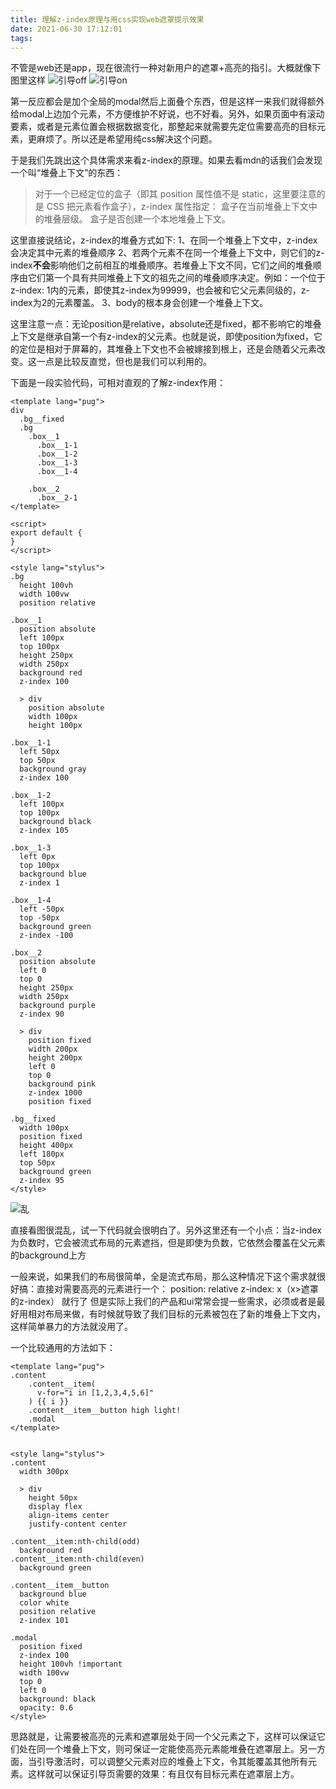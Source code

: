 ```yaml
---
title: 理解z-index原理与用css实现web遮罩提示效果
date: 2021-06-30 17:12:01
tags:
---
```

不管是web还是app，现在很流行一种对新用户的遮罩+高亮的指引。大概就像下图里这样
![引导off](/images/24121227-dde53540471a428a.png)
![引导on](/images/24121227-21d3c847199b40c7.png)

第一反应都会是加个全局的modal然后上面叠个东西，但是这样一来我们就得额外给modal上边加个元素，不方便维护不好说，也不好看。另外，如果页面中有滚动要素，或者是元素位置会根据数据变化，那整起来就需要先定位需要高亮的目标元素，更麻烦了。所以还是希望用纯css解决这个问题。

于是我们先跳出这个具体需求来看z-index的原理。如果去看mdn的话我们会发现一个叫“堆叠上下文”的东西：
> 对于一个已经定位的盒子（即其 position 属性值不是 static，这里要注意的是 CSS 把元素看作盒子），z-index 属性指定：
> 盒子在当前堆叠上下文中的堆叠层级。
> 盒子是否创建一个本地堆叠上下文。

这里直接说结论，z-index的堆叠方式如下:
1、在同一个堆叠上下文中，z-index会决定其中元素的堆叠顺序
2、若两个元素不在同一个堆叠上下文中，则它们的z-index**不会**影响他们之前相互的堆叠顺序。若堆叠上下文不同，它们之间的堆叠顺序由它们第一个具有共同堆叠上下文的祖先之间的堆叠顺序决定。例如：一个位于z-index: 1内的元素，即使其z-index为99999，也会被和它父元素同级的，z-index为2的元素覆盖。
3、body的根本身会创建一个堆叠上下文。

这里注意一点：无论position是relative，absolute还是fixed，都不影响它的堆叠上下文是继承自第一个有z-index的父元素。也就是说，即使position为fixed，它的定位是相对于屏幕的，其堆叠上下文也不会被嫁接到根上，还是会随着父元素改变。这一点是比较反直觉，但也是我们可以利用的。

下面是一段实验代码，可相对直观的了解z-index作用：
```
<template lang="pug">
div
  .bg__fixed
  .bg
    .box__1
      .box__1-1
      .box__1-2
      .box__1-3
      .box__1-4

    .box__2
      .box__2-1
</template>

<script>
export default {
}
</script>

<style lang="stylus">
.bg
  height 100vh
  width 100vw
  position relative

.box__1
  position absolute
  left 100px
  top 100px
  height 250px
  width 250px
  background red
  z-index 100

  > div
    position absolute
    width 100px
    height 100px

.box__1-1
  left 50px
  top 50px
  background gray
  z-index 100

.box__1-2
  left 100px
  top 100px
  background black
  z-index 105

.box__1-3
  left 0px
  top 100px
  background blue
  z-index 1

.box__1-4
  left -50px
  top -50px
  background green
  z-index -100

.box__2
  position absolute
  left 0
  top 0
  height 250px
  width 250px
  background purple
  z-index 90

  > div
    position fixed
    width 200px
    height 200px
    left 0
    top 0
    background pink
    z-index 1000
    position fixed

.bg__fixed
  width 100px
  position fixed
  height 400px
  left 180px
  top 50px
  background green
  z-index 95
</style>
```
![乱](/images/24121227-52687b93ddaa3a92.png)

直接看图很混乱，试一下代码就会很明白了。另外这里还有一个小点：当z-index为负数时，它会被流式布局的元素遮挡，但是即使为负数，它依然会覆盖在父元素的background上方

一般来说，如果我们的布局很简单，全是流式布局，那么这种情况下这个需求就很好搞：直接对需要高亮的元素进行一个：
position: relative
z-index: x（x>遮罩的z-index）
就行了
但是实际上我们的产品和ui常常会提一些需求，必须或者是最好用相对布局来做，有时候就导致了我们目标的元素被包在了新的堆叠上下文内，这样简单暴力的方法就没用了。

一个比较通用的方法如下：
```
<template lang="pug">  
.content
    .content__item(
      v-for="i in [1,2,3,4,5,6]"
    ) {{ i }}
    .content__item__button high light!
    .modal
</template>


<style lang="stylus">
.content
  width 300px

  > div
    height 50px
    display flex
    align-items center
    justify-content center

.content__item:nth-child(odd)
  background red
.content__item:nth-child(even)
  background green

.content__item__button
  background blue
  color white
  position relative
  z-index 101

.modal
  position fixed
  z-index 100
  height 100vh !important
  width 100vw
  top 0
  left 0
  background: black
  opacity: 0.6
</style>
```
思路就是，让需要被高亮的元素和遮罩层处于同一个父元素之下，这样可以保证它们处在同一个堆叠上下文，则可保证一定能使高亮元素能堆叠在遮罩层上。另一方面，当引导激活时，可以调整父元素对应的堆叠上下文，令其能覆盖其他所有元素。这样就可以保证引导页需要的效果：有且仅有目标元素在遮罩层上方。